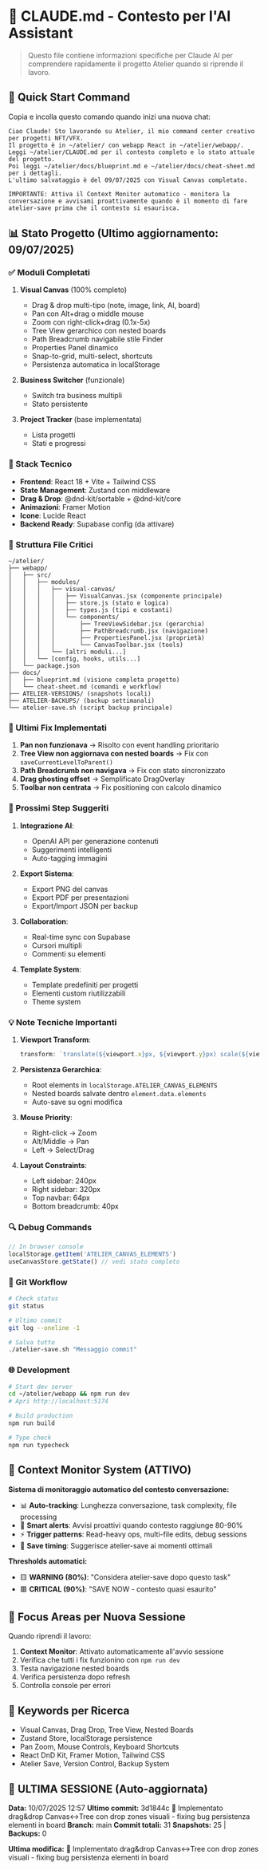 # 🤖 CLAUDE.md - Contesto per l'AI Assistant

> Questo file contiene informazioni specifiche per Claude AI per comprendere rapidamente il progetto Atelier quando si riprende il lavoro.

## 🎯 Quick Start Command

Copia e incolla questo comando quando inizi una nuova chat:

```
Ciao Claude! Sto lavorando su Atelier, il mio command center creativo per progetti NFT/VFX.
Il progetto è in ~/atelier/ con webapp React in ~/atelier/webapp/.
Leggi ~/atelier/CLAUDE.md per il contesto completo e lo stato attuale del progetto.
Poi leggi ~/atelier/docs/blueprint.md e ~/atelier/docs/cheat-sheet.md per i dettagli.
L'ultimo salvataggio è del 09/07/2025 con Visual Canvas completato.

IMPORTANTE: Attiva il Context Monitor automatico - monitora la conversazione e avvisami proattivamente quando è il momento di fare atelier-save prima che il contesto si esaurisca.
```

## 📊 Stato Progetto (Ultimo aggiornamento: 09/07/2025)

### ✅ Moduli Completati

1. **Visual Canvas** (100% completo)
   - Drag & drop multi-tipo (note, image, link, AI, board)
   - Pan con Alt+drag o middle mouse
   - Zoom con right-click+drag (0.1x-5x)
   - Tree View gerarchico con nested boards
   - Path Breadcrumb navigabile stile Finder
   - Properties Panel dinamico
   - Snap-to-grid, multi-select, shortcuts
   - Persistenza automatica in localStorage

2. **Business Switcher** (funzionale)
   - Switch tra business multipli
   - Stato persistente

3. **Project Tracker** (base implementata)
   - Lista progetti
   - Stati e progressi

### 🔧 Stack Tecnico

- **Frontend**: React 18 + Vite + Tailwind CSS
- **State Management**: Zustand con middleware
- **Drag & Drop**: @dnd-kit/sortable + @dnd-kit/core
- **Animazioni**: Framer Motion
- **Icone**: Lucide React
- **Backend Ready**: Supabase config (da attivare)

### 📁 Struttura File Critici

```
~/atelier/
├── webapp/
│   ├── src/
│   │   ├── modules/
│   │   │   ├── visual-canvas/
│   │   │   │   ├── VisualCanvas.jsx (componente principale)
│   │   │   │   ├── store.js (stato e logica)
│   │   │   │   ├── types.js (tipi e costanti)
│   │   │   │   └── components/
│   │   │   │       ├── TreeViewSidebar.jsx (gerarchia)
│   │   │   │       ├── PathBreadcrumb.jsx (navigazione)
│   │   │   │       ├── PropertiesPanel.jsx (proprietà)
│   │   │   │       └── CanvasToolbar.jsx (tools)
│   │   │   └── [altri moduli...]
│   │   └── [config, hooks, utils...]
│   └── package.json
├── docs/
│   ├── blueprint.md (visione completa progetto)
│   └── cheat-sheet.md (comandi e workflow)
├── ATELIER-VERSIONS/ (snapshots locali)
├── ATELIER-BACKUPS/ (backup settimanali)
└── atelier-save.sh (script backup principale)
```

### 🐛 Ultimi Fix Implementati

1. **Pan non funzionava** → Risolto con event handling prioritario
2. **Tree View non aggiornava con nested boards** → Fix con `saveCurrentLevelToParent()`
3. **Path Breadcrumb non navigava** → Fix con stato sincronizzato
4. **Drag ghosting offset** → Semplificato DragOverlay
5. **Toolbar non centrata** → Fix positioning con calcolo dinamico

### 🚀 Prossimi Step Suggeriti

1. **Integrazione AI**:
   - OpenAI API per generazione contenuti
   - Suggerimenti intelligenti
   - Auto-tagging immagini

2. **Export Sistema**:
   - Export PNG del canvas
   - Export PDF per presentazioni
   - Export/Import JSON per backup

3. **Collaboration**:
   - Real-time sync con Supabase
   - Cursori multipli
   - Commenti su elementi

4. **Template System**:
   - Template predefiniti per progetti
   - Elementi custom riutilizzabili
   - Theme system

### 💡 Note Tecniche Importanti

1. **Viewport Transform**:
   ```javascript
   transform: `translate(${viewport.x}px, ${viewport.y}px) scale(${viewport.zoom})`
   ```

2. **Persistenza Gerarchica**:
   - Root elements in `localStorage.ATELIER_CANVAS_ELEMENTS`
   - Nested boards salvate dentro `element.data.elements`
   - Auto-save su ogni modifica

3. **Mouse Priority**:
   - Right-click → Zoom
   - Alt/Middle → Pan
   - Left → Select/Drag

4. **Layout Constraints**:
   - Left sidebar: 240px
   - Right sidebar: 320px
   - Top navbar: 64px
   - Bottom breadcrumb: 40px

### 🔍 Debug Commands

```javascript
// In browser console
localStorage.getItem('ATELIER_CANVAS_ELEMENTS')
useCanvasStore.getState() // vedi stato completo
```

### 📝 Git Workflow

```bash
# Check status
git status

# Ultimo commit
git log --oneline -1

# Salva tutto
./atelier-save.sh "Messaggio commit"
```

### 🌐 Development

```bash
# Start dev server
cd ~/atelier/webapp && npm run dev
# Apri http://localhost:5174

# Build production
npm run build

# Type check
npm run typecheck
```

## 🧠 Context Monitor System (ATTIVO)

**Sistema di monitoraggio automatico del contesto conversazione:**
- 📊 **Auto-tracking**: Lunghezza conversazione, task complexity, file processing
- 🚨 **Smart alerts**: Avvisi proattivi quando contesto raggiunge 80-90%
- ⚡ **Trigger patterns**: Read-heavy ops, multi-file edits, debug sessions
- 🎯 **Save timing**: Suggerisce atelier-save ai momenti ottimali

**Thresholds automatici:**
- 🟨 **WARNING (80%)**: "Considera atelier-save dopo questo task"
- 🟥 **CRITICAL (90%)**: "SAVE NOW - contesto quasi esaurito"

## 🎯 Focus Areas per Nuova Sessione

Quando riprendi il lavoro:
1. **Context Monitor**: Attivato automaticamente all'avvio sessione
2. Verifica che tutti i fix funzionino con `npm run dev`
3. Testa navigazione nested boards
4. Verifica persistenza dopo refresh
5. Controlla console per errori

## 📌 Keywords per Ricerca

- Visual Canvas, Drag Drop, Tree View, Nested Boards
- Zustand Store, localStorage persistence
- Pan Zoom, Mouse Controls, Keyboard Shortcuts
- React DnD Kit, Framer Motion, Tailwind CSS
- Atelier Save, Version Control, Backup System

## 🔄 ULTIMA SESSIONE (Auto-aggiornata)

**Data:** 10/07/2025 12:57
**Ultimo commit:** 3d1844c 🚀 Implementato drag&drop Canvas↔Tree con drop zones visuali - fixing bug persistenza elementi in board
**Branch:** main
**Commit totali:** 31
**Snapshots:** 25 | **Backups:** 0

**Ultima modifica:** 🚀 Implementato drag&drop Canvas↔Tree con drop zones visuali - fixing bug persistenza elementi in board


